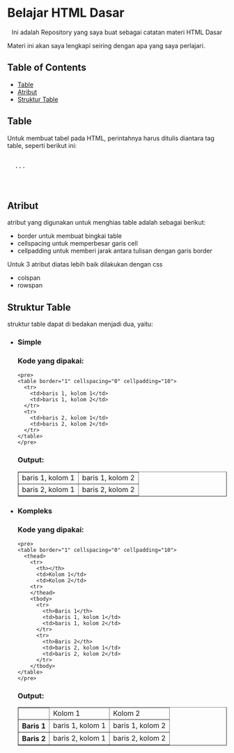 <p align="center">
    <h1>Belajar HTML Dasar</h1>
    <p align="center">Ini adalah Repository yang saya buat sebagai catatan materi HTML Dasar</p>
    <p>Materi ini akan saya lengkapi seiring dengan apa yang saya perlajari.</p>
  
  ## Table of Contents
  - [Table](#table)
  - [Atribut](#atribut)
  - [Struktur Table](#struktur-Table)

## Table

Untuk membuat tabel pada HTML, perintahnya harus ditulis diantara tag table, seperti berikut ini:

<pre>
<Table>
  ...
</Table>
</pre>

## Atribut 
atribut yang digunakan untuk menghias table adalah sebagai berikut:
- border
  untuk membuat bingkai table
- cellspacing
  untuk memperbesar garis cell
- cellpadding
  untuk memberi jarak antara tulisan dengan garis border

Untuk 3 atribut diatas lebih baik dilakukan dengan css

- colspan
- rowspan

## Struktur Table

struktur table dapat di bedakan menjadi dua, yaitu:

- ### Simple
  ### Kode yang dipakai:
      <pre>
      <table border="1" cellspacing="0" cellpadding="10">
        <tr>
          <td>baris 1, kolom 1</td>
          <td>baris 1, kolom 2</td>
        </tr>
        <tr>
          <td>baris 2, kolom 1</td>
          <td>baris 2, kolom 2</td>
        </tr>
      </table>
      </pre>

  ### Output:
    <table border="1" cellspacing="0" cellpadding="10">
        <tr>
          <td>baris 1, kolom 1</td>
          <td>baris 1, kolom 2</td>
        </tr>
        <tr>
          <td>baris 2, kolom 1</td>
          <td>baris 2, kolom 2</td>
        </tr>
      </table>

- ### Kompleks
  ### Kode yang dipakai:
      <pre>
      <table border="1" cellspacing="0" cellpadding="10">
        <thead>
          <tr>
            <th></th>
            <td>Kolom 1</td>
            <td>Kolom 2</td>
          <tr>
          </thead>
          <tbody>
            <tr>
              <th>Baris 1</th>
              <td>baris 1, kolom 1</td>
              <td>baris 1, kolom 2</td>
            </tr>
            <tr>
              <th>Baris 2</th>
              <td>baris 2, kolom 1</td>
              <td>baris 2, kolom 2</td>
            </tr>
          </tbody>
      </table>
      </pre>

  ### Output:
    <table border="1" cellspacing="0" cellpadding="10">
        <thead>
          <tr>
            <th></th>
            <td>Kolom 1</td>
            <td>Kolom 2</td>
          <tr>
          </thead>
          <tbody>
            <tr>
              <th>Baris 1</th>
              <td>baris 1, kolom 1</td>
              <td>baris 1, kolom 2</td>
            </tr>
            <tr>
              <th>Baris 2</th>
              <td>baris 2, kolom 1</td>
              <td>baris 2, kolom 2</td>
            </tr>
          </tbody>
      </table>